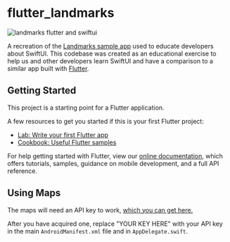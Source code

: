 # flutter_landmarks

![landmarks flutter and swiftui](https://cdn-images-1.medium.com/max/2400/1*Tt4oinBhKSD7ysdtdUIglA.png)

A recreation of the [Landmarks sample app](https://developer.apple.com/tutorials/swiftui) used to educate developers about SwiftUI. This codebase was created as an educational exercise to help us and other developers learn SwiftUI and have a comparison to a similar app built with [Flutter](https://flutter.dev).

## Getting Started

This project is a starting point for a Flutter application.

A few resources to get you started if this is your first Flutter project:

- [Lab: Write your first Flutter app](https://flutter.dev/docs/get-started/codelab)
- [Cookbook: Useful Flutter samples](https://flutter.dev/docs/cookbook)

For help getting started with Flutter, view our 
[online documentation](https://flutter.dev/docs), which offers tutorials, 
samples, guidance on mobile development, and a full API reference.

## Using Maps

The maps will need an API key to work, [which you can get here.](https://cloud.google.com/maps-platform/)

After you have acquired one, replace "YOUR KEY HERE" with your API key in the main `AndroidManifest.xml` file and in `AppDelegate.swift`.
